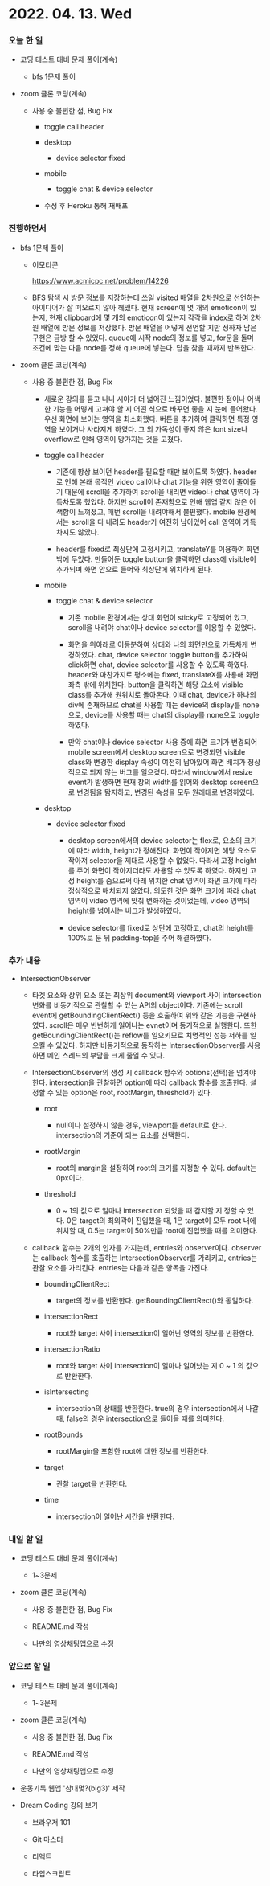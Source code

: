 # 2022. 04. 13. Wed

### 오늘 한 일

- 코딩 테스트 대비 문제 풀이(계속)

  - bfs 1문제 풀이

- zoom 클론 코딩(계속)

  - 사용 중 불편한 점, Bug Fix

    - toggle call header

    - desktop

      - device selector fixed

    - mobile

      - toggle chat & device selector

    - 수정 후 Heroku 통해 재배포

### 진행하면서

- bfs 1문제 풀이

  - 이모티콘

    https://www.acmicpc.net/problem/14226

  - BFS 탐색 시 방문 정보를 저장하는데 쓰일 visited 배열을 2차원으로 선언하는 아이디어가 잘 떠오르지 않아 헤맸다. 현재 screen에 몇 개의 emoticon이 있는지, 현재 clipboard에 몇 개의 emoticon이 있는지 각각을 index로 하여 2차원 배열에 방문 정보를 저장했다. 방문 배열을 어떻게 선언할 지만 정하자 남은 구현은 금방 할 수 있었다. queue에 시작 node의 정보를 넣고, for문을 돌며 조건에 맞는 다음 node를 정해 queue에 넣는다. 답을 찾을 때까지 반복한다.

- zoom 클론 코딩(계속)

  - 사용 중 불편한 점, Bug Fix

    - 새로운 강의를 듣고 나니 시야가 더 넓어진 느낌이었다. 불편한 점이나 어색한 기능을 어떻게 고쳐야 할 지 어떤 식으로 바꾸면 좋을 지 눈에 들어왔다. 우선 화면에 보이는 영역을 최소화했다. 버튼을 추가하여 클릭하면 특정 영역을 보이거나 사라지게 하였다. 그 외 가독성이 좋지 않은 font size나 overflow로 인해 영역이 망가지는 것을 고쳤다.

    - toggle call header

      - 기존에 항상 보이던 header를 필요할 때만 보이도록 하였다. header로 인해 본래 목적인 video call이나 chat 기능을 위한 영역이 줄어들기 때문에 scroll을 추가하여 scroll을 내리면 video나 chat 영역이 가득차도록 했었다. 하지만 scroll이 존재함으로 인해 웹앱 같지 않은 어색함이 느껴졌고, 매번 scroll을 내려야해서 불편했다. mobile 환경에서는 scroll을 다 내려도 header가 여전히 남아있어 call 영역이 가득차지도 않았다.

      - header를 fixed로 최상단에 고정시키고, translateY를 이용하여 화면 밖에 두었다. 만들어둔 toggle button을 클릭하면 class에 visible이 추가되며 화면 안으로 들어와 최상단에 위치하게 된다.

    - mobile

      - toggle chat & device selector

        - 기존 mobile 환경에서는 상대 화면이 sticky로 고정되어 있고, scroll을 내려야 chat이나 device selector를 이용할 수 있었다.

        - 화면을 위아래로 이등분하여 상대와 나의 화면만으로 가득차게 변경하였다. chat, device selector toggle button을 추가하여 click하면 chat, device selector를 사용할 수 있도록 하였다. header와 마찬가지로 평소에는 fixed, translateX를 사용해 화면 좌측 밖에 위치한다. button을 클릭하면 해당 요소에 visible class를 추가해 원위치로 돌아온다. 이때 chat, device가 하나의 div에 존재하므로 chat을 사용할 때는 device의 display를 none으로, device를 사용할 때는 chat의 display를 none으로 toggle하였다.

        - 만약 chat이나 device selector 사용 중에 화면 크기가 변경되어 mobile screen에서 desktop screen으로 변경되면 visible class와 변경한 display 속성이 여전히 남아있어 화면 배치가 정상적으로 되지 않는 버그를 일으켰다. 따라서 window에서 resize event가 발생하면 현재 창의 width를 읽어와 desktop screen으로 변경됨을 탐지하고, 변경된 속성을 모두 원래대로 변경하였다.

    - desktop

      - device selector fixed

        - desktop screen에서의 device selector는 flex로, 요소의 크기에 따라 width, height가 정해진다. 화면이 작아지면 해당 요소도 작아져 selector을 제대로 사용할 수 없었다. 따라서 고정 height를 주어 화면이 작아지더라도 사용할 수 있도록 하였다. 하지만 고정 height를 줌으로써 아래 위치한 chat 영역이 화면 크기에 따라 정상적으로 배치되지 않았다. 의도한 것은 화면 크기에 따라 chat 영역이 video 영역에 맞춰 변화하는 것이었는데, video 영역의 height를 넘어서는 버그가 발생하였다.

        - device selector를 fixed로 상단에 고정하고, chat의 height를 100%로 둔 뒤 padding-top을 주어 해결하였다.

### 추가 내용

- IntersectionObserver

  - 타겟 요소와 상위 요소 또는 최상위 document와 viewport 사이 intersection 변화를 비동기적으로 관찰할 수 있는 API의 object이다. 기존에는 scroll event에 getBoundingClientRect() 등을 호출하여 위와 같은 기능을 구현하였다. scroll은 매우 빈번하게 일어나는 evnet이며 동기적으로 실행한다. 또한 getBoundingClientRect()는 reflow를 일으키므로 치명적인 성능 저하를 일으킬 수 있었다. 하지만 비동기적으로 동작하는 IntersectionObserver를 사용하면 메인 스레드의 부담을 크게 줄일 수 있다.

  - IntersectionObserver의 생성 시 callback 함수와 obtions(선택)을 넘겨야 한다. intersection을 관찰하면 option에 따라 callback 함수를 호출한다. 설정할 수 있는 option은 root, rootMargin, threshold가 있다.

    - root

      - null이나 설정하지 않을 경우, viewport를 default로 한다. intersection의 기준이 되는 요소를 선택한다.

    - rootMargin

      - root의 margin을 설정하여 root의 크기를 지정할 수 있다. default는 0px이다.

    - threshold

      - 0 ~ 1의 값으로 얼마나 intersection 되었을 때 감지할 지 정할 수 있다. 0은 target의 최외곽이 진입했을 때, 1은 target이 모두 root 내에 위치할 때, 0.5는 target이 50%만큼 root에 진입했을 때를 의미한다.

  - callback 함수는 2개의 인자를 가지는데, entries와 observer이다. observer는 callback 함수를 호출하는 IntersectionObserver를 가리키고, entries는 관찰 요소를 가리킨다. entries는 다음과 같은 항목을 가진다.

    - boundingClientRect

      - target의 정보를 반환한다. getBoundingClientRect()와 동일하다.

    - intersectionRect

      - root와 target 사이 intersection이 일어난 영역의 정보를 반환한다.

    - intersectionRatio

      - root와 target 사이 intersection이 얼마나 일어났는 지 0 ~ 1 의 값으로 반환한다.

    - isIntersecting

      - intersection의 상태를 반환한다. true의 경우 intersection에서 나갈 때, false의 경우 intersection으로 들어올 때를 의미한다.

    - rootBounds

      - rootMargin을 포함한 root에 대한 정보를 반환한다.

    - target

      - 관찰 target을 반환한다.

    - time

      - intersection이 일어난 시간을 반환한다.

### 내일 할 일

- 코딩 테스트 대비 문제 풀이(계속)

  - 1~3문제

- zoom 클론 코딩(계속)

  - 사용 중 불편한 점, Bug Fix

  - README.md 작성

  - 나만의 영상채팅앱으로 수정

### 앞으로 할 일

- 코딩 테스트 대비 문제 풀이(계속)

  - 1~3문제

- zoom 클론 코딩(계속)

  - 사용 중 불편한 점, Bug Fix

  - README.md 작성

  - 나만의 영상채팅앱으로 수정

- 운동기록 웹앱 '삼대몇?(big3)' 제작

- Dream Coding 강의 보기

  - 브라우저 101

  - Git 마스터

  - 리액트

  - 타입스크립트

<br><br>
